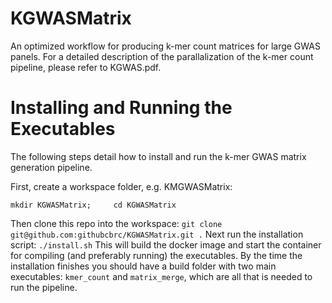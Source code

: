 # KGWASMatrix
An optimized workflow for producing k-mer count matrices for large GWAS panels.
For a detailed description of the parallalization of the k-mer count pipeline, please refer to KGWAS.pdf. 

# Installing and Running the Executables
The following steps detail how to install and run the k-mer GWAS matrix generation pipeline.

First, create a workspace folder, e.g. KMGWASMatrix:

``
mkdir KGWASMatrix;    
cd KGWASMatrix
``

Then clone this repo into the workspace:
``
git clone git@github.com:githubcbrc/KGWASMatrix.git .
``
Next run the installation script:
``
./install.sh
``
This will build the docker image and start the container for compiling (and preferably running) the executables. By the time the installation finishes you should have a build folder with two main executables:
``kmer_count`` and ``matrix_merge``, which are all that is needed to run the pipeline.
